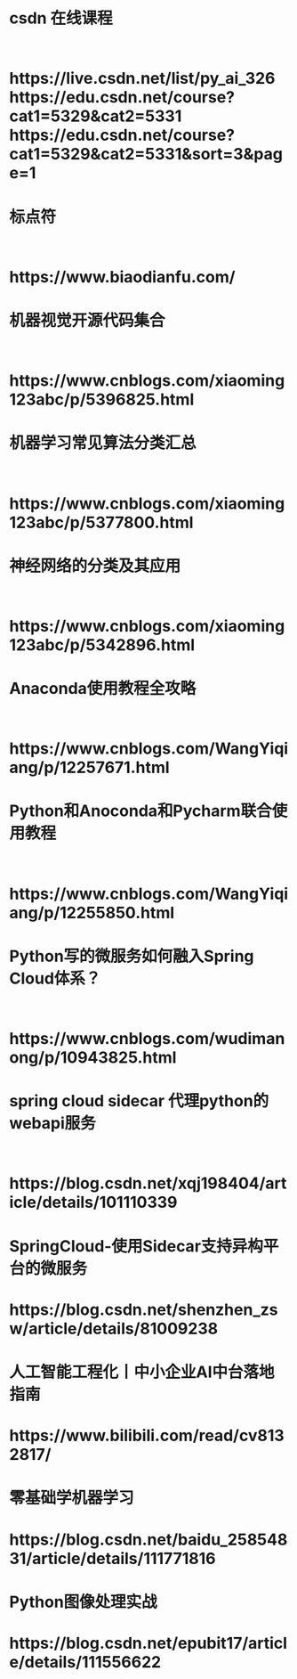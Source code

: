 <h1>csdn 在线课程<h1></br>
https://live.csdn.net/list/py_ai_326
</br>
https://edu.csdn.net/course?cat1=5329&cat2=5331
https://edu.csdn.net/course?cat1=5329&cat2=5331&sort=3&page=1
<h1>标点符<h1></br>
https://www.biaodianfu.com/
<h1>机器视觉开源代码集合 <h1></br>
https://www.cnblogs.com/xiaoming123abc/p/5396825.html
<h1>机器学习常见算法分类汇总 <h1></br>
https://www.cnblogs.com/xiaoming123abc/p/5377800.html
<h1>神经网络的分类及其应用 <h1></br>
https://www.cnblogs.com/xiaoming123abc/p/5342896.html
<h1>Anaconda使用教程全攻略 <h1></br>
https://www.cnblogs.com/WangYiqiang/p/12257671.html
<h1>Python和Anoconda和Pycharm联合使用教程  <h1></br>
https://www.cnblogs.com/WangYiqiang/p/12255850.html
<h1>Python写的微服务如何融入Spring Cloud体系？  <h1></br>
https://www.cnblogs.com/wudimanong/p/10943825.html
<h1>spring cloud sidecar 代理python的webapi服务  <h1></br>
https://blog.csdn.net/xqj198404/article/details/101110339
<h1>SpringCloud-使用Sidecar支持异构平台的微服务 <h1></hr>
https://blog.csdn.net/shenzhen_zsw/article/details/81009238
<h1>人工智能工程化丨中小企业AI中台落地指南<h1></hr>
https://www.bilibili.com/read/cv8132817/
<h1>零基础学机器学习<h1></hr>
https://blog.csdn.net/baidu_25854831/article/details/111771816
<h1>Python图像处理实战<h1></hr>
https://blog.csdn.net/epubit17/article/details/111556622
